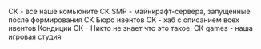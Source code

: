СК - все наше комьюните
СК SMP - майнкрафт-сервера, запущенные после формирования СК
Бюро ивентов СК - хаб с описанием всех ивентов
Кондиции СК - Никто не знает что это такое.
СК games - наша игровая студия


